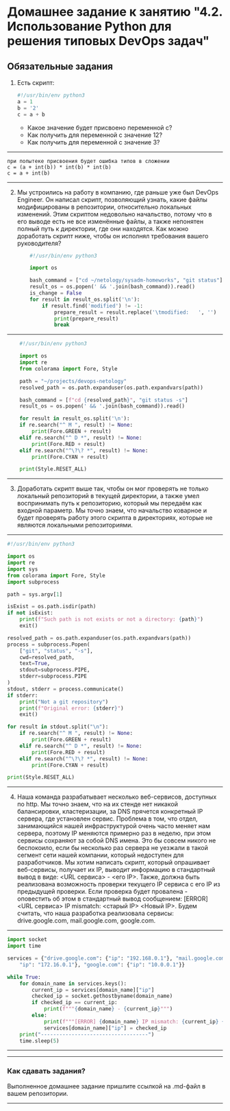 # Домашнее задание к занятию "4.2. Использование Python для решения типовых DevOps задач"

## Обязательные задания

1. Есть скрипт:
	```python
    #!/usr/bin/env python3
	a = 1
	b = '2'
	c = a + b
	```
	* Какое значение будет присвоено переменной c?
	* Как получить для переменной c значение 12?
	* Как получить для переменной c значение 3?

---
    при попытеке присвоения будет ошибка типов в сложении
    c = (a + int(b)) * int(b) * int(b)
    c = a + int(b)

---

2. Мы устроились на работу в компанию, где раньше уже был DevOps Engineer. Он написал скрипт, позволяющий узнать, какие файлы модифицированы в репозитории, относительно локальных изменений. Этим скриптом недовольно начальство, потому что в его выводе есть не все изменённые файлы, а также непонятен полный путь к директории, где они находятся. Как можно доработать скрипт ниже, чтобы он исполнял требования вашего руководителя?

	```python
        #!/usr/bin/env python3

        import os

        bash_command = ["cd ~/netology/sysadm-homeworks", "git status"]
        result_os = os.popen(' && '.join(bash_command)).read()
        is_change = False
        for result in result_os.split('\n'):
            if result.find('modified') != -1:
                prepare_result = result.replace('\tmodified:   ', '')
                print(prepare_result)
                break

	```
---

```python
    #!/usr/bin/env python3

    import os
    import re
    from colorama import Fore, Style

    path = "~/projects/devops-netology"
    resolved_path = os.path.expanduser(os.path.expandvars(path))

    bash_command = [f"cd {resolved_path}", "git status -s"]
    result_os = os.popen(' && '.join(bash_command)).read()

    for result in result_os.split('\n'):
    if re.search("^ M ", result) != None:
        print(Fore.GREEN + result)
    elif re.search("^ D *", result) != None:
        print(Fore.RED + result)
    elif re.search("^\?\? *", result) != None:
        print(Fore.CYAN + result)

    print(Style.RESET_ALL)
```
---


3. Доработать скрипт выше так, чтобы он мог проверять не только локальный репозиторий в текущей директории, а также умел воспринимать путь к репозиторию, который мы передаём как входной параметр. Мы точно знаем, что начальство коварное и будет проверять работу этого скрипта в директориях, которые не являются локальными репозиториями.

---
```python
#!/usr/bin/env python3

import os
import re
import sys
from colorama import Fore, Style
import subprocess

path = sys.argv[1]

isExist = os.path.isdir(path)
if not isExist:
    print(f"Such path is not exists or not a directory: {path}")
    exit()

resolved_path = os.path.expanduser(os.path.expandvars(path))
process = subprocess.Popen(
    ["git", "status", "-s"],
    cwd=resolved_path,
    text=True,
    stdout=subprocess.PIPE,
    stderr=subprocess.PIPE
)
stdout, stderr = process.communicate()
if stderr:
    print("Not a git repository")
    print(f"Original error: {stderr}")
    exit()

for result in stdout.split("\n"):
    if re.search("^ M ", result) != None:
        print(Fore.GREEN + result)
    elif re.search("^ D *", result) != None:
        print(Fore.RED + result)
    elif re.search("^\?\? *", result) != None:
        print(Fore.CYAN + result)

print(Style.RESET_ALL)
```
---

4. Наша команда разрабатывает несколько веб-сервисов, доступных по http. Мы точно знаем, что на их стенде нет никакой балансировки, кластеризации, за DNS прячется конкретный IP сервера, где установлен сервис. Проблема в том, что отдел, занимающийся нашей инфраструктурой очень часто меняет нам сервера, поэтому IP меняются примерно раз в неделю, при этом сервисы сохраняют за собой DNS имена. Это бы совсем никого не беспокоило, если бы несколько раз сервера не уезжали в такой сегмент сети нашей компании, который недоступен для разработчиков. Мы хотим написать скрипт, который опрашивает веб-сервисы, получает их IP, выводит информацию в стандартный вывод в виде: <URL сервиса> - <его IP>. Также, должна быть реализована возможность проверки текущего IP сервиса c его IP из предыдущей проверки. Если проверка будет провалена - оповестить об этом в стандартный вывод сообщением: [ERROR] <URL сервиса> IP mismatch: <старый IP> <Новый IP>. Будем считать, что наша разработка реализовала сервисы: drive.google.com, mail.google.com, google.com.

---
```python
import socket
import time

services = {"drive.google.com": {"ip": "192.168.0.1"}, "mail.google.com": {
    "ip": "172.16.0.1"}, "google.com": {"ip": "10.0.0.1"}}

while True:
    for domain_name in services.keys():
        current_ip = services[domain_name]["ip"]
        checked_ip = socket.gethostbyname(domain_name)
        if checked_ip == current_ip:
            print(f"""{domain_name} - {current_ip}""")
        else:
            print(f"""[ERROR] {domain_name} IP mismatch: {current_ip} {checked_ip}""")
            services[domain_name]["ip"] = checked_ip
    print("-----------------------------------")
    time.sleep(5)
```

---


---

### Как сдавать задания?

Выполненное домашнее задание пришлите ссылкой на .md-файл в вашем репозитории.

---